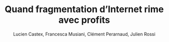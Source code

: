 ---
layout: post
title: "Quand fragmentation d’Internet rime avec profits"
link: "https://aoc.media/analyse/2025/02/27/quand-fragmentation-dinternet-rime-avec-profits"
author: "Lucien Castex, Francesca Musiani, Clément Perarnaud, Julien Rossi"
published_date: "28/02/2025"
description: "Alors qu’à l’origine, Internet devait se construire sur un modèle distribué, la fameuse toile, sa structure tend à se fracturer. En cause, un double mouvement de consolidation et de privatisation du réseau qui fragmente Internet en un ensemble de réseaux séparés, délimités par des lignes géopolitiques et des frontières créées par des intérêts commerciaux privés."
language: "fr"
categories: 
   - Liens
tags: "internet"
og-tags: "internet"
permalink: /:categories/:year/:month/:day/:title/
---